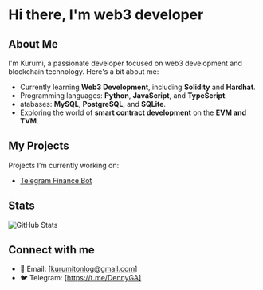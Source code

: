 # Hi there, I'm web3 developer
## About Me  
I'm Kurumi, a passionate developer focused on web3 development and blockchain technology. Here's a bit about me:  
-  Currently learning **Web3 Development**, including **Solidity** and **Hardhat**.
- Programming languages: **Python**, **JavaScript**, and **TypeScript**.  
- atabases: **MySQL**, **PostgreSQL**, and **SQLite**.  
-  Exploring the world of **smart contract development** on the **EVM and TVM**. 


## My Projects  
Projects I’m currently working on:  
- [Telegram Finance Bot](https://github.com/Kurumilog/financebot) 

## Stats
![GitHub Stats](https://github-readme-stats.vercel.app/api?username=Kurumilog&show_icons=true&theme=gruvbox)
## Connect with me
- 📧 Email: [kurumitonlog@gmail.com]  
- 🐦 Telegram: [https://t.me/DennyGA]
